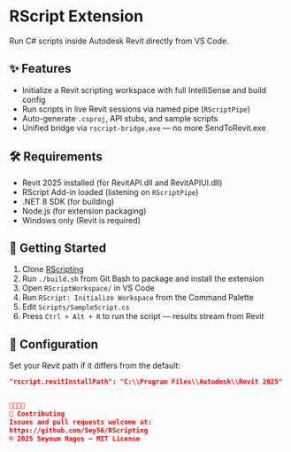 # RScript Extension

Run C# scripts inside Autodesk Revit directly from VS Code.

## ✨ Features

- Initialize a Revit scripting workspace with full IntelliSense and build config
- Run scripts in live Revit sessions via named pipe (`RScriptPipe`)
- Auto-generate `.csproj`, API stubs, and sample scripts
- Unified bridge via `rscript-bridge.exe` — no more SendToRevit.exe

## 🛠 Requirements

- Revit 2025 installed (for RevitAPI.dll and RevitAPIUI.dll)
- RScript Add-in loaded (listening on `RScriptPipe`)
- .NET 8 SDK (for building)
- Node.js (for extension packaging)
- Windows only (Revit is required)

## 🚀 Getting Started

1. Clone [RScripting](https://github.com/Sey56/RScripting)
2. Run `./build.sh` from Git Bash to package and install the extension
3. Open `RScriptWorkspace/` in VS Code
4. Run `RScript: Initialize Workspace` from the Command Palette
5. Edit `Scripts/SampleScript.cs`
6. Press `Ctrl + Alt + R` to run the script — results stream from Revit

## 🔧 Configuration

Set your Revit path if it differs from the default:

```json
"rscript.revitInstallPath": "C:\\Program Files\\Autodesk\\Revit 2025"



🧩 Contributing
Issues and pull requests welcome at:
https://github.com/Sey56/RScripting
© 2025 Seyoum Hagos — MIT License